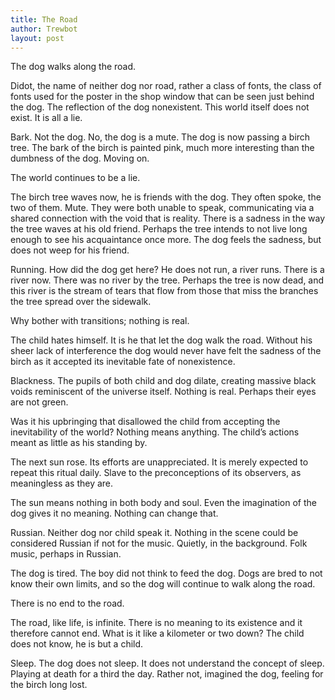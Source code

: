 ```yaml
---
title: The Road
author: Trewbot
layout: post
---
```


The dog walks along the road.

Didot, the name of neither dog nor road, rather a class of fonts, the class of fonts used for the poster in the shop window that can be seen just behind the dog. The reflection of the dog nonexistent. This world itself does not exist. It is all a lie.

Bark. Not the dog. No, the dog is a mute. The dog is now passing a birch tree. The bark of the birch is painted pink, much more interesting than the dumbness of the dog. Moving on.

The world continues to be a lie.

The birch tree waves now, he is friends with the dog. They often spoke, the two of them. Mute. They were both unable to speak, communicating via a shared connection with the void that is reality. There is a sadness in the way the tree waves at his old friend. Perhaps the tree intends to not live long enough to see his acquaintance once more. The dog feels the sadness, but does not weep for his friend.

Running. How did the dog get here? He does not run, a river runs. There is a river now. There was no river by the tree. Perhaps the tree is now dead, and this river is the stream of tears that flow from those that miss the branches the tree spread over the sidewalk.

Why bother with transitions; nothing is real.

The child hates himself. It is he that let the dog walk the road. Without his sheer lack of interference the dog would never have felt the sadness of the birch as it accepted its inevitable fate of nonexistence.

Blackness. The pupils of both child and dog dilate, creating massive black voids reminiscent of the universe itself. Nothing is real. Perhaps their eyes are not green.

Was it his upbringing that disallowed the child from accepting the inevitability of the world? Nothing means anything. The child’s actions meant as little as his standing by.

The next sun rose. Its efforts are unappreciated. It is merely expected to repeat this ritual daily. Slave to the preconceptions of its observers, as meaningless as they are.

The sun means nothing in both body and soul. Even the imagination of the dog gives it no meaning. Nothing can change that.

Russian. Neither dog nor child speak it. Nothing in the scene could be considered Russian if not for the music. Quietly, in the background. Folk music, perhaps in Russian.

The dog is tired. The boy did not think to feed the dog. Dogs are bred to not know their own limits, and so the dog will continue to walk along the road.

There is no end to the road.

The road, like life, is infinite. There is no meaning to its existence and it therefore cannot end. What is it like a kilometer or two down? The child does not know, he is but a child.

Sleep.  The dog does not sleep. It does not understand the concept of sleep. Playing at death for a third the day. Rather not, imagined the dog, feeling for the birch long lost.
